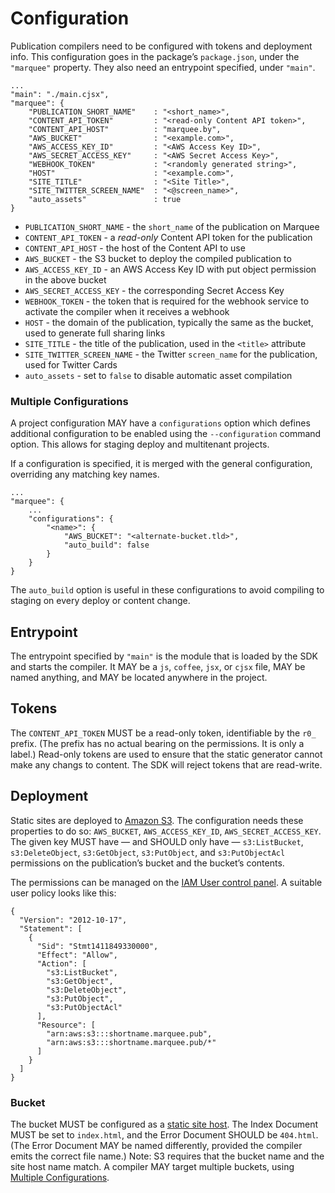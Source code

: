 # Configuration

Publication compilers need to be configured with tokens and deployment info.
This configuration goes in the package’s `package.json`, under the `"marquee"`
property. They also need an entrypoint specified, under `"main"`.

    ...
    "main": "./main.cjsx",
    "marquee": {
        "PUBLICATION_SHORT_NAME"    : "<short_name>",
        "CONTENT_API_TOKEN"         : "<read-only Content API token>",
        "CONTENT_API_HOST"          : "marquee.by",
        "AWS_BUCKET"                : "<example.com>",
        "AWS_ACCESS_KEY_ID"         : "<AWS Access Key ID>",
        "AWS_SECRET_ACCESS_KEY"     : "<AWS Secret Access Key>",
        "WEBHOOK_TOKEN"             : "<randomly generated string>",
        "HOST"                      : "<example.com>",
        "SITE_TITLE"                : "<Site Title>",
        "SITE_TWITTER_SCREEN_NAME"  : "<@screen_name>",
        "auto_assets"               : true
    }

* `PUBLICATION_SHORT_NAME` - the `short_name` of the publication on Marquee
* `CONTENT_API_TOKEN` - a _read-only_ Content API token for the publication
* `CONTENT_API_HOST` - the host of the Content API to use
* `AWS_BUCKET` - the S3 bucket to deploy the compiled publication to
* `AWS_ACCESS_KEY_ID` - an AWS Access Key ID with put object permission in the above bucket
* `AWS_SECRET_ACCESS_KEY` - the corresponding Secret Access Key
* `WEBHOOK_TOKEN` - the token that is required for the webhook service to activate the compiler when it receives a webhook
* `HOST` - the domain of the publication, typically the same as the bucket, used to generate full sharing links
* `SITE_TITLE` - the title of the publication, used in the `<title>` attribute
* `SITE_TWITTER_SCREEN_NAME` - the Twitter `screen_name` for the publication, used for Twitter Cards
* `auto_assets` - set to `false` to disable automatic asset compilation

### Multiple Configurations

A project configuration MAY have a `configurations` option which defines
additional configuration to be enabled using the `--configuration` command
option. This allows for staging deploy and multitenant projects.

If a configuration is specified, it is merged with the general configuration,
overriding any matching key names.

    ...
    "marquee": {
        ...
        "configurations": {
            "<name>": {
                "AWS_BUCKET": "<alternate-bucket.tld>",
                "auto_build": false
            }
        }
    }

The `auto_build` option is useful in these configurations to avoid compiling
to staging on every deploy or content change.



## Entrypoint

The entrypoint specified by `"main"` is the module that is loaded by the SDK
and starts the compiler. It MAY be a `js`, `coffee`, `jsx`, or `cjsx` file,
MAY be named anything, and MAY be located anywhere in the project.



## Tokens

The `CONTENT_API_TOKEN` MUST be a read-only token, identifiable by the `r0_`
prefix. (The prefix has no actual bearing on the permissions. It is only a
label.) Read-only tokens are used to ensure that the static generator cannot
make any changs to content. The SDK will reject tokens that are read-write.



## Deployment

Static sites are deployed to [Amazon S3][s3]. The configuration needs these
properties to do so: `AWS_BUCKET`, `AWS_ACCESS_KEY_ID`,
`AWS_SECRET_ACCESS_KEY`. The given key MUST have — and SHOULD only have —
`s3:ListBucket`, `s3:DeleteObject`, `s3:GetObject`, `s3:PutObject`, and
`s3:PutObjectAcl` permissions on the publication’s bucket and the bucket’s
contents.

The permissions can be managed on the [IAM User control panel][iam]. A
suitable user policy looks like this:

    {
      "Version": "2012-10-17",
      "Statement": [
        {
          "Sid": "Stmt1411849330000",
          "Effect": "Allow",
          "Action": [
            "s3:ListBucket",
            "s3:GetObject",
            "s3:DeleteObject",
            "s3:PutObject",
            "s3:PutObjectAcl"
          ],
          "Resource": [
            "arn:aws:s3:::shortname.marquee.pub",
            "arn:aws:s3:::shortname.marquee.pub/*"
          ]
        }
      ]
    }


### Bucket

The bucket MUST be configured as a [static site host][static-hosting]. The
Index Document MUST be set to `index.html`, and the Error Document SHOULD be
`404.html`. (The Error Document MAY be named differently, provided the
compiler emits the correct file name.) Note: S3 requires that the bucket name
and the site host name match. A compiler MAY target multiple buckets, using
[Multiple Configurations](./#multiple-configurations).

[s3]: http://aws.amazon.com/s3/
[iam]: https://console.aws.amazon.com/iam/home?#users
[static-hosting]: http://docs.aws.amazon.com/AmazonS3/latest/dev/WebsiteHosting.html
